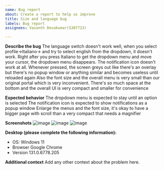 ```yaml
---
name: Bug report
about: Create a report to help us improve
title: Size and language bug 
labels: Bug report 
assignees: Vasanth Devakumar(S307723)

---
```


**Describe the bug**
The language switch doesn't work well, when you select profile->Italiano-> and try to select english from the dropdown, it doesn't work. Right after you press Italiano to get the dropdown menu and move your cursor, the dropdown menu disappears. 
The notification icon doesn't work at all. Whenever pressed, the screen greys out like there's an overlay but there's no popup window or anything similar and becomes useless until reloaded again
Also the font size and the overall menu is very small than our original portal which is very inconvenient. There's so much space at the bottom and the overall UI is very compact and smaller for convenience



**Expected behavior**
The dropdown menu is expected to stay until an option is selected
The notification icon is expected to show notifications as a popup window
Enlarge the menus and the font size, it's okay to have a bigger page with scroll than a very compact that needs a magnifier


**Screenshots**
![image](https://github.com/user-attachments/assets/4cd32bd2-fbe2-4888-8dfa-f2578d54d3dd)
![image](https://github.com/user-attachments/assets/6113bca9-72df-4d76-b2d2-15d0f2ce85df)
![image](https://github.com/user-attachments/assets/961d53cd-b1af-4e0d-8de4-4fe5b7e51c43)


**Desktop (please complete the following information):**
 - OS: Windows 11
 - Browser Google Chrome
 - Version 131.0.6778.205



**Additional context**
Add any other context about the problem here.
